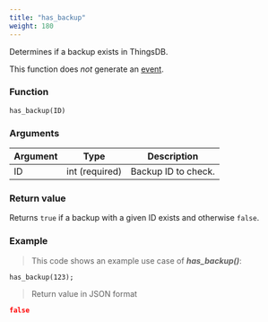 ```yaml
---
title: "has_backup"
weight: 180
---
```


Determines if a backup exists in ThingsDB.

This function does *not* generate an [event](../../overview/events).

### Function

`has_backup(ID)`

### Arguments

Argument | Type | Description
-------- | ---- | -----------
ID | int (required) | Backup ID to check.

### Return value

Returns `true` if a backup with a given ID exists and otherwise `false`.

### Example

> This code shows an example use case of ***has_backup()***:

```thingsdb,json_response,@n
has_backup(123);
```

> Return value in JSON format

```json
false
```
